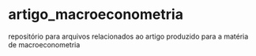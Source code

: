 # artigo_macroeconometria
repositório para arquivos relacionados ao artigo produzido para a matéria de macroeconometria
